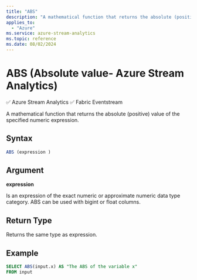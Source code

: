 ```yaml
---
title: "ABS"
description: "A mathematical function that returns the absolute (positive) value of the specified numeric expression. "
applies_to: 
  - "Azure"
ms.service: azure-stream-analytics
ms.topic: reference
ms.date: 08/02/2024
---
```


# ABS (Absolute value- Azure Stream Analytics)

:white_check_mark: Azure Stream Analytics :white_check_mark: Fabric Eventstream

A mathematical function that returns the absolute (positive) value of the specified numeric expression.  
  
 ## Syntax  
  
```SQL  
ABS (expression )  
```  
  
## Argument  
 **expression**  
  
 Is an expression of the exact numeric or approximate numeric data type category. ABS can be used with bigint or float columns.  
  
## Return Type  
 Returns the same type as expression.  
  
## Example  
  
```SQL
SELECT ABS(input.x) AS "The ABS of the variable x"  
FROM input  
```  
  
  

